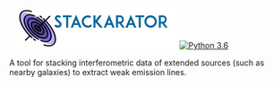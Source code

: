 ![Logo](stackarator/logo.png)
[![Python 3.6](https://img.shields.io/badge/python-3.8-blue.svg)](https://www.python.org/downloads/release/python-382/)

A tool for stacking interferometric data of extended sources (such as nearby galaxies) to extract weak emission lines.